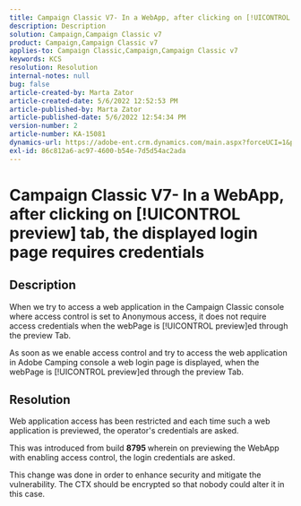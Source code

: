 ```yaml
---
title: Campaign Classic V7- In a WebApp, after clicking on [!UICONTROL preview] tab, the displayed login page requires credentials
description: Description
solution: Campaign,Campaign Classic v7
product: Campaign,Campaign Classic v7
applies-to: Campaign Classic,Campaign,Campaign Classic v7
keywords: KCS
resolution: Resolution
internal-notes: null
bug: false
article-created-by: Marta Zator
article-created-date: 5/6/2022 12:52:53 PM
article-published-by: Marta Zator
article-published-date: 5/6/2022 12:54:34 PM
version-number: 2
article-number: KA-15081
dynamics-url: https://adobe-ent.crm.dynamics.com/main.aspx?forceUCI=1&pagetype=entityrecord&etn=knowledgearticle&id=aab90d70-3bcd-ec11-a7b5-6045bd00dbbc
exl-id: 86c812a6-ac97-4600-b54e-7d5d54ac2ada
---
```

# Campaign Classic V7- In a WebApp, after clicking on [!UICONTROL preview] tab, the displayed login page requires credentials

## Description


When we try to access a web application in the Campaign Classic console where access control is set to Anonymous access, it does not require access credentials when the webPage is [!UICONTROL preview]ed through the preview Tab.

As soon as we enable access control and try to access the web application in Adobe Camping console a web login page is displayed, when the webPage is [!UICONTROL preview]ed through the preview Tab.


## Resolution


Web application access has been restricted and each time such a web application is previewed, the operator's credentials are asked.

This was introduced from build <b>8795 </b>wherein on previewing the WebApp with enabling access control, the login credentials are asked.

This change was done in order to enhance security and mitigate the vulnerability. The CTX should be encrypted so that nobody could alter it in this case.
